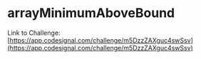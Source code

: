 # arrayMinimumAboveBound

Link to Challenge: [https://app.codesignal.com/challenge/m5DzzZAXguc4swSsv](https://app.codesignal.com/challenge/m5DzzZAXguc4swSsv)